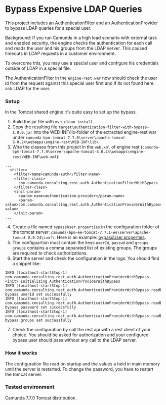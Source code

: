 # Bypass Expensive LDAP Queries

This project includes an AuthenticationFilter and an AuthenticationProvider to bypass LDAP queries for a special user.

Background: If you run Camunda in a high load scenario with external task and enabled security, the engine checks the authentication for each call and reads the user and his groups from the LDAP server. This caused timeouts in LDAP requests in a customer environment.

To overcome this, you may use a special user and configure his credentials outside of LDAP in a special file.

The AuthenticationFilter in the `engine-rest.war` now should check the user id from the request against this special user first and if its not found here, ask LDAP for the user.

### Setup
In the Tomcat shared engine it's quite easy to set up the bypass.

1. Build the jar file with `mvn clean install`.
2. Copy the resulting file `target\authentication-filter-with-bypass-1.0.0.jar` into the WEB-INF/lib-folder of the extracted engine-rest war under `camunda-bpm-tomcat-7.7.0\server\apache-tomcat-8.0.24\webapps\engine-rest\WEB-INF\lib\`
3. Wire the classes from this project in the `web.xml` of engine rest (`camunda-bpm-tomcat-7.7.0\server\apache-tomcat-8.0.24\webapps\engine-rest\WEB-INF\web.xml`):
```
...
  <filter>
    <filter-name>camunda-auth</filter-name>
    <filter-class>
      com.camunda.consulting.rest.auth.AuthenticationFilterWithBypass
    </filter-class>
    <init-param>
      <param-name>authentication-provider</param-name>
      <param-value>com.camunda.consulting.rest.auth.AuthenticationProviderWithBypass</param-value>
    </init-param>
...
```
4. Create a file named `bypassUser.properties` in the configuration folder of the tomcat server: `camunda-bpm-ee-tomcat-7.7.1-ee\server\apache-tomcat-8.0.24\conf\`. Here is an example: [bypassUser.properties](src/test/resources/bypassUser.properties).
5. The configuartion must contain the keys `userId`, `passwd` and `groups`. `groups` contains a comma separated list of existing groups. The groups are required to check authorizations.
6. Start the server and check the configuration in the logs. You should find a snippet like:
```
INFO [localhost-startStop-1] com.camunda.consulting.rest.auth.AuthenticationProviderWithBypass.<init> Initializing AuthenticationProviderWithBypass
INFO [localhost-startStop-1] com.camunda.consulting.rest.auth.AuthenticationProviderWithBypass.readBypassValues bypass userId set successfully
INFO [localhost-startStop-1] com.camunda.consulting.rest.auth.AuthenticationProviderWithBypass.readBypassValues bypass password set successfully
INFO [localhost-startStop-1] com.camunda.consulting.rest.auth.AuthenticationProviderWithBypass.readBypassValues bypass groups set successfully
```
7. Check the configuration by call the rest api with a rest client of your choice. You should be asked for authorization and your configured bypass user should pass without any call to the LDAP server.

### How it works
The configuration file read on startup and the values a held in main memory until the server is restarted. To change the password, you have to restart the tomcat server.

### Tested environment
Camunda 7.7.0 Tomcat distribution.